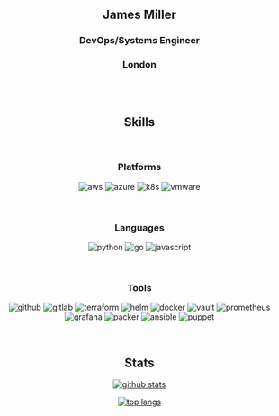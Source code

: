 <div align="center">
<h2><b>James Miller</b></h2>
<h3>DevOps/Systems Engineer</h3>
<h3>London</h3>

<br>
<br>

<h2>Skills</h2>

<br>

<h3>Platforms</h3>

![aws](https://img.shields.io/badge/Cloud-AWS-informational?style=flat&logo=amazon-aws&logoColor=white&color=2bbc8a)
![azure](https://img.shields.io/badge/Cloud-Azure-informational?style=flat&logo=microsoft-azure&logoColor=white&color=2bbc8a)
![k8s](https://img.shields.io/badge/Tool-Kubernetes-informational?style=flat&logo=kubernetes&logoColor=white&color=2bbc8a)
![vmware](https://img.shields.io/badge/Cloud-vmWare-informational?style=flat&logo=vmware&logoColor=white&color=2bbc8a)

<br>

<h3>Languages</h3>

![python](https://img.shields.io/badge/Language-Python-informational?style=flat&logo=python&logoColor=white&color=2bbc8a)
![go](https://img.shields.io/badge/Language-Go-informational?style=flat&logo=go&logoColor=white&color=2bbc8a)
![javascript](https://img.shields.io/badge/Language-Javascript-informational?style=flat&logo=javascript&logoColor=white&color=2bbc8a)

<br>

<h3>Tools</h3>

![github](https://img.shields.io/badge/Tool-Github-informational?style=flat&logo=github&logoColor=white&color=2bbc8a)
![gitlab](https://img.shields.io/badge/Tool-Gitlab-informational?style=flat&logo=gitlab&logoColor=white&color=2bbc8a)
![terraform](https://img.shields.io/badge/Tool-Terraform-informational?style=flat&logo=terraform&logoColor=white&color=2bbc8a)
![helm](https://img.shields.io/badge/Tool-Helm-informational?style=flat&logo=helm&logoColor=white&color=2bbc8a)
![docker](https://img.shields.io/badge/Tool-Docker-informational?style=flat&logo=docker&logoColor=white&color=2bbc8a)
![vault](https://img.shields.io/badge/Tool-Vault-informational?style=flat&logo=vault&logoColor=white&color=2bbc8a)
![prometheus](https://img.shields.io/badge/Tool-Prometheus-informational?style=flat&logo=prometheus&logoColor=white&color=2bbc8a)
![grafana](https://img.shields.io/badge/Tool-Grafana-informational?style=flat&logo=grafana&logoColor=white&color=2bbc8a)
![packer](https://img.shields.io/badge/Tool-Packer-informational?style=flat&logo=packer&logoColor=white&color=2bbc8a)
![ansible](https://img.shields.io/badge/Tool-Ansible-informational?style=flat&logo=ansible&logoColor=white&color=2bbc8a)
![puppet](https://img.shields.io/badge/Tool-Puppet-informational?style=flat&logo=puppet&logoColor=white&color=2bbc8a)

<br>

<h2>Stats</h2>

[![github stats](https://github-readme-stats.vercel.app/api?username=james1miller93&count_private=true&show_icons=true&custom_title=james1miller93)](https://github.com/james1miller93/github-readme-stats)

[![top langs](https://github-readme-stats.vercel.app/api/top-langs/?username=james1miller93&custom_title=Top%20Languages)](https://github.com/james1miller93/github-readme-stats)

</div>